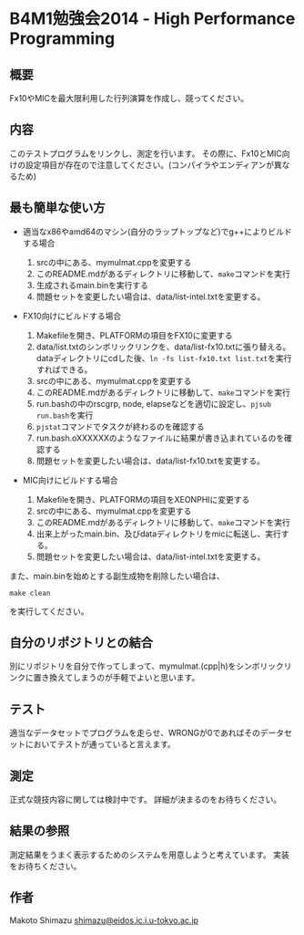 B4M1勉強会2014 - High Performance Programming
====

概要
----
Fx10やMICを最大限利用した行列演算を作成し、競ってください。

内容
----
このテストプログラムをリンクし、測定を行います。
その際に、Fx10とMIC向けの設定項目が存在ので注意してください。(コンパイラやエンディアンが異なるため)

最も簡単な使い方
----
* 適当なx86やamd64のマシン(自分のラップトップなど)でg++によりビルドする場合
  1. srcの中にある、mymulmat.cppを変更する
  2. このREADME.mdがあるディレクトリに移動して、`make`コマンドを実行
  3. 生成されるmain.binを実行する
  4. 問題セットを変更したい場合は、data/list-intel.txtを変更する。

* FX10向けにビルドする場合
  1. Makefileを開き、PLATFORMの項目をFX10に変更する
  2. data/list.txtのシンボリックリンクを、data/list-fx10.txtに張り替える。
     dataディレクトリにcdした後、`ln -fs list-fx10.txt list.txt`を実行すればできる。
  3. srcの中にある、mymulmat.cppを変更する
  4. このREADME.mdがあるディレクトリに移動して、`make`コマンドを実行
  5. run.bashの中のrscgrp, node, elapseなどを適切に設定し、`pjsub run.bash`を実行
  6. `pjstat`コマンドでタスクが終わるのを確認する
  7. run.bash.oXXXXXXのようなファイルに結果が書き込まれているのを確認する
  8. 問題セットを変更したい場合は、data/list-fx10.txtを変更する。

* MIC向けにビルドする場合
  1. Makefileを開き、PLATFORMの項目をXEONPHIに変更する
  2. srcの中にある、mymulmat.cppを変更する
  3. このREADME.mdがあるディレクトリに移動して、`make`コマンドを実行
  4. 出来上がったmain.bin、及びdataディレクトリをmicに転送し、実行する。
  5. 問題セットを変更したい場合は、data/list-intel.txtを変更する。


また、main.binを始めとする副生成物を削除したい場合は、
```
make clean
```
を実行してください。

自分のリポジトリとの結合
----
別にリポジトリを自分で作ってしまって、mymulmat.(cpp|h)をシンボリックリンクに置き換えてしまうのが手軽でよいと思います。

テスト
----
適当なデータセットでプログラムを走らせ、WRONGが0であればそのデータセットにおいてテストが通っていると言えます。

測定
----
正式な競技内容に関しては検討中です。
詳細が決まるのをお待ちください。

結果の参照
----
測定結果をうまく表示するためのシステムを用意しようと考えています。
実装をお待ちください。

作者
----
Makoto Shimazu <shimazu@eidos.ic.i.u-tokyo.ac.jp>
